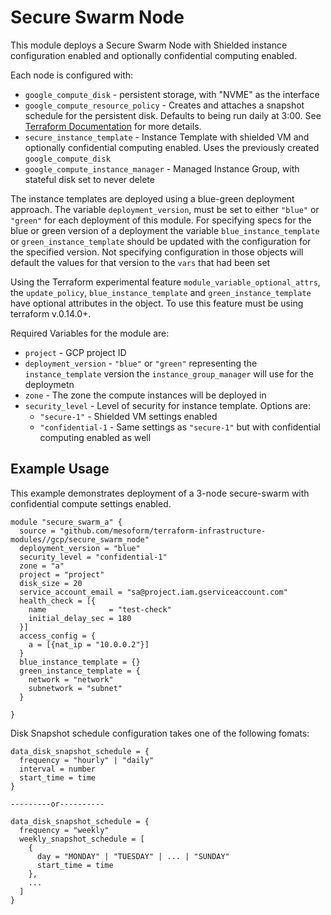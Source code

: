 # Secure Swarm Node

This module deploys a Secure Swarm Node with Shielded instance configuration enabled 
and optionally confidential computing enabled.

Each node is configured with:
* `google_compute_disk` -  persistent storage, with "NVME" as the interface
* `google_compute_resource_policy` - Creates and attaches a snapshot schedule for the persistent disk.
Defaults to being run daily at 3:00. See [Terraform Documentation](https://registry.terraform.io/providers/hashicorp/google/latest/docs/resources/compute_resource_policy) for more details.
* `secure_instance_template` - Instance Template with shielded VM and optionally confidential computing enabled.
  Uses the previously created `google_compute_disk`
* `google_compute_instance_manager` - Managed Instance Group, with stateful disk set to never delete

The instance templates are deployed using a blue-green deployment approach.
The variable `deployment_version`, must be set to either `"blue"` or `"green"` for each deployment of this module.
For specifying specs for the blue or green version of a deployment the variable `blue_instance_template` or `green_instance_template`
should be updated with the configuration for the specified version. 
Not specifying configuration in those objects will default the values for that version to the `vars` that had been set

Using the Terraform experimental feature `module_variable_optional_attrs`, the `update_policy`, `blue_instance_template` and `green_instance_template` have optional attributes in the object.
To use this feature must be using terraform v.0.14.0+.

Required Variables for the module are:
* `project` - GCP project ID
* `deployment_version` - `"blue"` or `"green"` representing the `instance_template` version the `instance_group_manager` will use for the deploymetn
* `zone` - The zone the compute instances will be deployed in
* `security_level` - Level of security for instance template. Options are:
    * `"secure-1"` - Shielded VM settings enabled
    * `"confidential-1` - Same settings as `"secure-1"` but with confidential computing enabled as well

## Example Usage
This example demonstrates deployment of a 3-node secure-swarm with confidential compute settings enabled.
```hcl
module "secure_swarm_a" {
  source = "github.com/mesoform/terraform-infrastructure-modules//gcp/secure_swarm_node"
  deployment_version = "blue"
  security_level = "confidential-1"
  zone = "a"
  project = "project"
  disk_size = 20
  service_account_email = "sa@project.iam.gserviceaccount.com"
  health_check = [{
    name              = "test-check"
    initial_delay_sec = 180
  }]
  access_config = {
    a = [{nat_ip = "10.0.0.2"}]
  }
  blue_instance_template = {}
  green_instance_template = {
    network = "network"
    subnetwork = "subnet"
  }
  
}
```


Disk Snapshot schedule configuration takes one of the following fomats:
```hcl
data_disk_snapshot_schedule = {
  frequency = "hourly" | "daily"
  interval = number
  start_time = time
} 

---------or----------

data_disk_snapshot_schedule = {
  frequency = "weekly"
  weekly_snapshot_schedule = [
    {
      day = "MONDAY" | "TUESDAY" | ... | "SUNDAY"
      start_time = time
    },
    ...
  ]
}
```